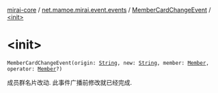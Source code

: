 [mirai-core](../../index.md) / [net.mamoe.mirai.event.events](../index.md) / [MemberCardChangeEvent](index.md) / [&lt;init&gt;](./-init-.md)

# &lt;init&gt;

`MemberCardChangeEvent(origin: `[`String`](https://kotlinlang.org/api/latest/jvm/stdlib/kotlin/-string/index.html)`, new: `[`String`](https://kotlinlang.org/api/latest/jvm/stdlib/kotlin/-string/index.html)`, member: `[`Member`](../../net.mamoe.mirai.contact/-member/index.md)`, operator: `[`Member`](../../net.mamoe.mirai.contact/-member/index.md)`?)`

成员群名片改动. 此事件广播前修改就已经完成.

